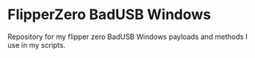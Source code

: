 # FlipperZero BadUSB Windows
Repository for my flipper zero BadUSB Windows payloads and methods I use in my scripts.</br>
